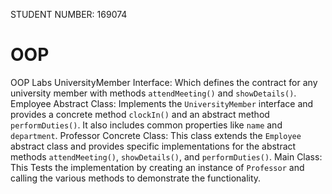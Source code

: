 STUDENT NUMBER: 169074
# OOP
OOP Labs
UniversityMember Interface: Which defines the contract for any university member with methods `attendMeeting()` and `showDetails()`.
Employee Abstract Class: Implements the `UniversityMember` interface and provides a concrete method `clockIn()` and an abstract method `performDuties()`. It also includes common properties like `name` and `department`.
Professor Concrete Class: This class extends the `Employee` abstract class and provides specific implementations for the abstract methods `attendMeeting()`, `showDetails()`, and `performDuties()`.
Main Class: This Tests the implementation by creating an instance of `Professor` and calling the various methods to demonstrate the functionality.
